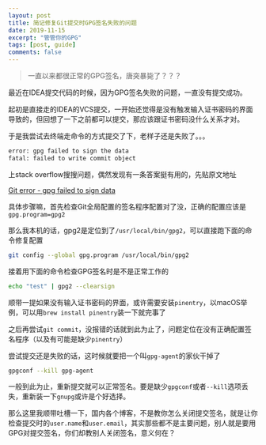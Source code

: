 ```yaml
---
layout: post
title: 简记修复Git提交时GPG签名失败的问题
date: 2019-11-15
excerpt: "管管你的GPG"
tags: [post, guide]
comments: false
---
```


> 一直以来都很正常的GPG签名，唐突暴毙了？？？

最近在IDEA提交代码的时候，因为GPG签名失败的问题，一直没有提交成功。

起初是直接走的IDEA的VCS提交，一开始还觉得是没有触发输入证书密码的界面导致的，但回想了一下之前都可以提交，那应该跟证书密码没什么关系才对。

于是我尝试去终端走命令的方式提交了下，老样子还是失败了。。。

```bash
error: gpg failed to sign the data
fatal: failed to write commit object
```

上stack overflow搜搜问题，偶然发现有一条答案挺有用的，先贴原文地址

[Git error - gpg failed to sign data](https://stackoverflow.com/questions/41052538/git-error-gpg-failed-to-sign-data)

具体步骤嘛，首先检查Git全局配置的签名程序配置对了没，正确的配置应该是`gpg.program=gpg2`

那么我本机的话，gpg2是定位到了`/usr/local/bin/gpg2`，可以直接跑下面的命令修复配置

```bash
git config --global gpg.program /usr/local/bin/gpg2
```

接着用下面的命令检查GPG签名时是不是正常工作的

```bash
echo "test" | gpg2 --clearsign
```

顺带一提如果没有输入证书密码的界面，或许需要安装`pinentry`，以macOS举例，可以用`brew install pinentry`装一下就完事了

之后再尝试`git commit`，没报错的话就到此为止了，问题定位在没有正确配置签名程序（以及有可能是缺少`pinentry`）

尝试提交还是失败的话，这时候就要把一个叫`gpg-agent`的家伙干掉了

```bash
gpgconf --kill gpg-agent
```

一般到此为止，重新提交就可以正常签名。要是缺少`gpgconf`或者`--kill`选项丢失，重新装一下`gnupg`或许是个好选择。

那么这里我顺带吐槽一下，国内各个博客，不是教你怎么关闭提交签名，就是让你检查提交时的`user.name`和`user.email`，其实那些都不是主要问题，别人就是要用GPG对提交签名，你们却教别人关闭签名，意义何在？

